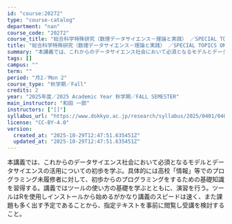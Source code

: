 ```yaml
---
id: "course:20272"
type: "course-catalog"
department: "nan"
course_code: "20272"
course_title: "総合科学特殊研究（数理データサイエンス－理論と実践） ／SPECIAL TOPICS ON INTEGRATED ARTS AND SCIENCES: MATHEMATICAL DATA SCIENCE: THEORY AND PRACTICE"
title: "総合科学特殊研究（数理データサイエンス－理論と実践） ／SPECIAL TOPICS ON INTEGRATED ARTS AND SCIENCES: MATHEMATICAL DATA SCIENCE: THEORY AND PRACTICE"
summary: "本講義では、これからのデータサイエンス社会において必須となるモデルとデータサイエンスの活用についての初歩を学ぶ。具体的には高校「情報」等でのプログラミング未履修者に対して、初歩からのプログラミングをするための基礎知識を習得する。講義ではツー…"
tags: []
campus: ""
term: ""
period: "月2／Mon 2"
course_type: "秋学期／Fall"
credits: 2
year: "2025年度／2025 Academic Year 秋学期／FALL SEMESTER"
main_instructor: "和田 一郎"
instructors: ["[]"]
syllabus_url: "https://www.dokkyo.ac.jp/research/syllabus/2025/0401/0401_20272_ja_JP.html"
license: "CC-BY-4.0"
version:
  created_at: "2025-10-29T12:47:51.635451Z"
  updated_at: "2025-10-29T12:47:51.635451Z"
---
```

本講義では、これからのデータサイエンス社会において必須となるモデルとデータサイエンスの活用についての初歩を学ぶ。具体的には高校「情報」等でのプログラミング未履修者に対して、初歩からのプログラミングをするための基礎知識を習得する。講義ではツールの使い方の基礎を学ぶとともに、演習を行う。ツールはRを使用しインストールから始めるがかなり講義のスピードは速く、また課題も多く出す予定であることから、指定テキストを事前に閲覧し受講を検討すること。
